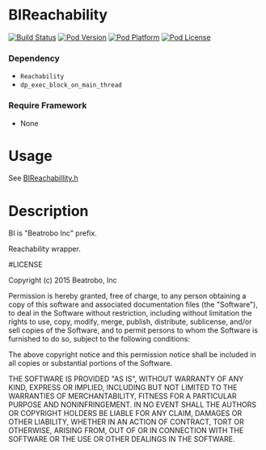BIReachability
===================

[![Build Status](http://img.shields.io/travis/Beatrobo/BIReachability.svg?style=flat-square)](https://travis-ci.org/Beatrobo/BIReachability)
[![Pod Version](http://img.shields.io/cocoapods/v/BIReachability.svg?style=flat-square)](http://cocoadocs.org/docsets/BIReachability/)
[![Pod Platform](http://img.shields.io/cocoapods/p/BIReachability.svg?style=flat-square)](http://cocoadocs.org/docsets/BIReachability/)
[![Pod License](http://img.shields.io/cocoapods/l/BIReachability.svg?style=flat-square)](http://opensource.org/licenses/MIT)

### Dependency
* `Reachability`
* `dp_exec_block_on_main_thread`

### Require Framework
* None

# Usage

See [BIReachabillity.h](BIReachability/BIReachability.h)

# Description

BI is "Beatrobo Inc" prefix.

Reachability wrapper.

#LICENSE

Copyright (c) 2015 Beatrobo, Inc

Permission is hereby granted, free of charge, to any person obtaining a copy of this software and associated documentation files (the "Software"), to deal in the Software without restriction, including without limitation the rights to use, copy, modify, merge, publish, distribute, sublicense, and/or sell copies of the Software, and to permit persons to whom the Software is furnished to do so, subject to the following conditions:

The above copyright notice and this permission notice shall be included in all copies or substantial portions of the Software.

THE SOFTWARE IS PROVIDED "AS IS", WITHOUT WARRANTY OF ANY KIND, EXPRESS OR IMPLIED, INCLUDING BUT NOT LIMITED TO THE WARRANTIES OF MERCHANTABILITY, FITNESS FOR A PARTICULAR PURPOSE AND NONINFRINGEMENT. IN NO EVENT SHALL THE AUTHORS OR COPYRIGHT HOLDERS BE LIABLE FOR ANY CLAIM, DAMAGES OR OTHER LIABILITY, WHETHER IN AN ACTION OF CONTRACT, TORT OR OTHERWISE, ARISING FROM, OUT OF OR IN CONNECTION WITH THE SOFTWARE OR THE USE OR OTHER DEALINGS IN THE SOFTWARE.
